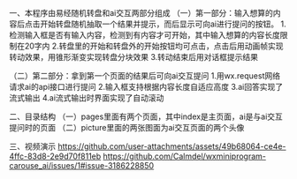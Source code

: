 一、本程序由易经随机转盘和ai交互两部分组成
（一）第一部分：输入想算的内容后点击开始转盘随机抽取一个结果并提示，而后显示可向ai进行提问的按钮。
1.检测输入框是否有输入内容，检测到有内容才可开始，其中输入想算的内容长度限制在20字内
2.转盘里的开始和转盘外的开始按钮均可点击，点击后用动画帧实现转动效果，用锥形渐变实现转盘分块效果
3.转动结束后用对话框提示结果

（二）第二部分：拿到第一个页面的结果后可向ai交互提问
1.用wx.request网络请求ai的api接口进行提问
2.输入框支持根据内容长度自适应高度
3.ai回答实现了流式输出
4.ai流式输出时界面实现了自动滚动

二、目录结构
（一）pages里面有两个页面，其中index是主页面，ai是与ai交互提问时的页面
（二）picture里面的两张图面为ai交互页面的两个头像

三、视频演示
https://github.com/user-attachments/assets/49b68064-ce4e-4ffc-83d8-2e9d70f811eb
https://github.com/Calmdel/wxminiprogram-carouse_ai/issues/1#issue-3186228850

